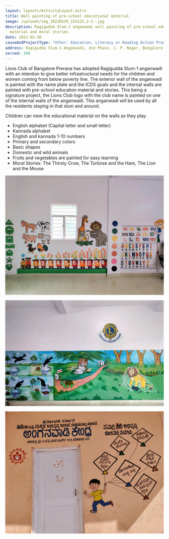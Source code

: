 ```yaml
---
layout: layouts/ActivityLayout.astro
title: Wall painting of pre-school educational material
image: /uploads/img_20220529_155125_2-1-.jpg
description: Ragigudda Slum-1 anganwadi wall painting of pre-school educational
  material and moral stories
date: 2022-05-30
causeAndProjectType: "Other: Education, Literacy or Reading Action Program"
address: Ragigudda Slum-1 Anganwadi, 2nd Phase, J. P. Nagar, Bangalore - 560078
served: 100
---
```

Lions Club of Bangalore Prerana has adopted Ragigudda Slum-1 anganwadi with an intention to give better infrastructural needs for the children and women coming from below poverty line. The exterior wall of the anganwadi is painted with the name plate and the ICDS goals and the internal walls are painted with pre-school education material and stories. This being a signature project, the Lions Club logo with the club name is painted on one of the internal walls of the anganwadi. This anganwadi will be used by all the residents staying in that slum and around.

Children can view the educational material on the walls as they play.

* English alphabet (Capital letter and small letter)
* Kannada alphabet
* English and kannada 1-10 numbers
* Primary and secondary colors
* Basic shapes
* Domestic and wild animals
* Fruits and vegetables are painted for easy learning
* Moral Stories: The Thirsty Crow, The Tortoise and the Hare, The Lion and the Mouse

![Pre-School Education](/uploads/img_20220529_160942_2-1-.jpg "Pre-School Education")

![Moral Stories](/uploads/img_20220529_155125_2-1-.jpg "Moral Stories: Thirsty crow, The tortoise and the hare, The lion and the mouse")

![ICDS-Goals](/uploads/img_20220529_152921_2-1-.jpg "ICDS-Goals")
